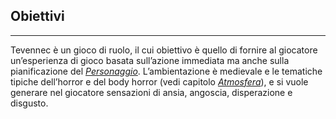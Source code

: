 ## Obiettivi

---

Tevennec è un gioco di ruolo, il cui obiettivo è quello di fornire al giocatore un’esperienza di gioco basata sull’azione immediata ma anche sulla pianificazione del [*Personaggio*](personaggio.md). L’ambientazione è medievale e le tematiche tipiche dell’horror e del body horror \(vedi capitolo [*Atmosfera*](atmosfera.md)\), e si vuole generare nel giocatore sensazioni di ansia, angoscia, disperazione e disgusto.